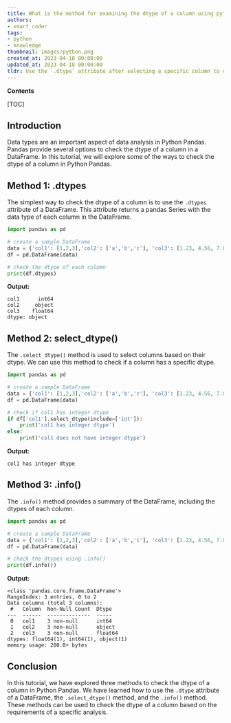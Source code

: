 ```yaml
---
title: What is the method for examining the dtype of a column using python's pandas library?
authors:
- smart_coder
tags:
- python
- knowledge
thumbnail: images/python.png
created_at: 2023-04-18 00:00:00
updated_at: 2023-04-18 00:00:00
tldr: Use the `.dtype` attribute after selecting a specific column to check the data type in Python Pandas.
---
```


**Contents**

[TOC]

## Introduction

Data types are an important aspect of data analysis in Python Pandas. Pandas provide several options to check the dtype of a column in a DataFrame. In this tutorial, we will explore some of the ways to check the dtype of a column in Python Pandas.

## Method 1: .dtypes

The simplest way to check the dtype of a column is to use the `.dtypes` attribute of a DataFrame. This attribute returns a pandas Series with the data type of each column in the DataFrame.

```python
import pandas as pd

# create a sample DataFrame
data = {'col1': [1,2,3],'col2': ['a','b','c'], 'col3': [1.23, 4.56, 7.89]}
df = pd.DataFrame(data)

# check the dtype of each column
print(df.dtypes)
```
**Output:**

```
col1      int64
col2     object
col3    float64
dtype: object
```

## Method 2: select_dtype()

The `.select_dtype()` method is used to select columns based on their dtype. We can use this method to check if a column has a specific dtype.

```python
import pandas as pd

# create a sample DataFrame
data = {'col1': [1,2,3],'col2': ['a','b','c'], 'col3': [1.23, 4.56, 7.89]}
df = pd.DataFrame(data)

# check if col1 has integer dtype
if df['col1'].select_dtype(include=['int']):
    print('col1 has integer dtype')
else:
    print('col1 does not have integer dtype')
```

**Output:**

```
col1 has integer dtype
```

## Method 3: .info()

The `.info()` method provides a summary of the DataFrame, including the dtypes of each column.

```python
import pandas as pd

# create a sample DataFrame
data = {'col1': [1,2,3],'col2': ['a','b','c'], 'col3': [1.23, 4.56, 7.89]}
df = pd.DataFrame(data)

# check the dtypes using .info()
print(df.info())
```

**Output:**

```
<class 'pandas.core.frame.DataFrame'>
RangeIndex: 3 entries, 0 to 2
Data columns (total 3 columns):
 #   Column  Non-Null Count  Dtype  
---  ------  --------------  -----  
 0   col1    3 non-null      int64  
 1   col2    3 non-null      object 
 2   col3    3 non-null      float64
dtypes: float64(1), int64(1), object(1)
memory usage: 200.0+ bytes
```

## Conclusion

In this tutorial, we have explored three methods to check the dtype of a column in Python Pandas. We have learned how to use the `.dtype` attribute of a DataFrame, the `.select_dtype()` method, and the `.info()` method. These methods can be used to check the dtype of a column based on the requirements of a specific analysis.
